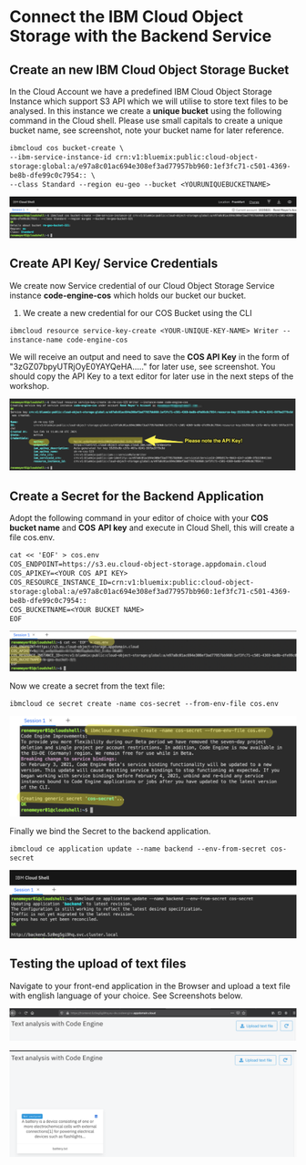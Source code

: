 # Connect the IBM Cloud Object Storage with the Backend Service

## Create an new IBM Cloud Object Storage Bucket

In the Cloud Account we have a predefined IBM Cloud Object Storage Instance which support S3 API which we will utilise to store text files to be analysed. In this instance we create a **unique bucket** using the following command in the Cloud shell. Please use small capitals to create a unique bucket name, see screenshot, note your bucket name for later reference.

```
ibmcloud cos bucket-create \
--ibm-service-instance-id crn:v1:bluemix:public:cloud-object-storage:global:a/e97a8c01ac694e308ef3ad77957bb960:1ef3fc71-c501-4369-be8b-dfe99c0c7954:: \
--class Standard --region eu-geo --bucket <YOURUNIQUEBUCKETNAME>
```

![](.gitbook/assets/image%20%2815%29.png)

## Create API Key/ Service Credentials

We create now Service credential of our  Cloud Object Storage Service instance **code-engine-cos** which holds our bucket our bucket.

1. We create a new credential for our COS Bucket using the CLI

```text
ibmcloud resource service-key-create <YOUR-UNIQUE-KEY-NAME> Writer --instance-name code-engine-cos
```

We will receive an output and need to save the **COS API Key** in the form of "3zGZ07bpyUTRjOyE0YAYQeHA....." for later use, see screenshot. You should copy the API Key to a text editor for later use in the next steps of the workshop.

![](.gitbook/assets/image%20%2824%29.png)

## Create a Secret for the Backend Application

Adopt the following command in your editor of choice with your **COS** **bucket name** and **COS** **API key** and execute in Cloud Shell, this will create a file cos.env.

```text
cat << 'EOF' > cos.env
COS_ENDPOINT=https://s3.eu.cloud-object-storage.appdomain.cloud
COS_APIKEY=<YOUR COS API KEY>
COS_RESOURCE_INSTANCE_ID=crn:v1:bluemix:public:cloud-object-storage:global:a/e97a8c01ac694e308ef3ad77957bb960:1ef3fc71-c501-4369-be8b-dfe99c0c7954::
COS_BUCKETNAME=<YOUR BUCKET NAME>
EOF
```

![](.gitbook/assets/image%20%2818%29.png)

Now we create a secret from the text file:

```text
ibmcloud ce secret create -name cos-secret --from-env-file cos.env
```

![](.gitbook/assets/image%20%2812%29.png)

Finally we bind the Secret to the backend application.

```text
ibmcloud ce application update --name backend --env-from-secret cos-secret
```

![](.gitbook/assets/image%20%2819%29.png)

## Testing the upload of text files

Navigate to your front-end application in the Browser and upload a text file with english language of your choice. See Screenshots below.

![](.gitbook/assets/image%20%2830%29.png)

![](.gitbook/assets/image%20%2816%29.png)

